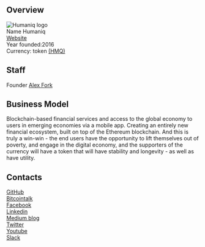 ## Overview
   ![Humaniq logo](../projects/logo/humaniq.png)  
    Name  Humaniq  
    [Website](https://humaniq.co/)  
    Year founded:2016  
    Currency: token [(HMQ)](https://coinmarketcap.com/assets/humaniq/)  
## Staff  
   Founder [Alex Fork](../people/alex_fork.md)  
## Business Model 
   Blockchain-based financial services and access to the global economy to users in emerging economies via a mobile app.  Creating an entirely new financial ecosystem, built on top of the Ethereum blockchain.  And this is truly a win-win - the end users have the opportunity to lift themselves out of poverty, and engage in the digital economy, and the supporters of the currency will have a token that will have stability and longevity - as well as have utility. 
## Contacts
   [GitHub](https://github.com/humaniq)  
   [Bitcointalk](https://bitcointalk.org/index.php?topic=1711764.0)  
   [Facebook](https://www.facebook.com/humaniq.co/)  
    [Linkedin](https://www.linkedin.com/company-beta/17935524/)  
    [Medium blog](https://blog.humaniq.co/)  
    [Twitter](https://twitter.com/Humaniq_co)   
    [Youtube](https://www.youtube.com/channel/UCXatRidLHbngYUtF8JXICPA)  
    [Slack](http://slack.humaniq.co/)  
